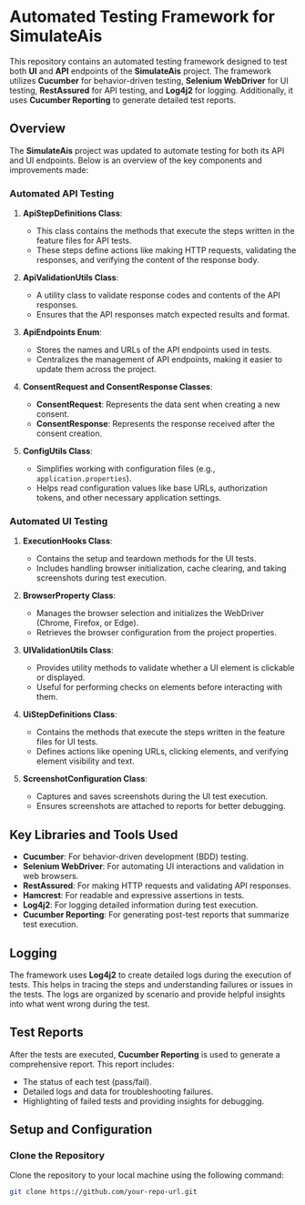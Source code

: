 # Automated Testing Framework for SimulateAis

This repository contains an automated testing framework designed to test both **UI** and **API** endpoints of the **SimulateAis** project. The framework utilizes **Cucumber** for behavior-driven testing, **Selenium WebDriver** for UI testing, **RestAssured** for API testing, and **Log4j2** for logging. Additionally, it uses **Cucumber Reporting** to generate detailed test reports.

## Overview

The **SimulateAis** project was updated to automate testing for both its API and UI endpoints. Below is an overview of the key components and improvements made:

### Automated API Testing

1. **ApiStepDefinitions Class**:
   - This class contains the methods that execute the steps written in the feature files for API tests.
   - These steps define actions like making HTTP requests, validating the responses, and verifying the content of the response body.

2. **ApiValidationUtils Class**:
   - A utility class to validate response codes and contents of the API responses.
   - Ensures that the API responses match expected results and format.

3. **ApiEndpoints Enum**:
   - Stores the names and URLs of the API endpoints used in tests.
   - Centralizes the management of API endpoints, making it easier to update them across the project.

4. **ConsentRequest and ConsentResponse Classes**:
   - **ConsentRequest**: Represents the data sent when creating a new consent.
   - **ConsentResponse**: Represents the response received after the consent creation.

5. **ConfigUtils Class**:
   - Simplifies working with configuration files (e.g., `application.properties`).
   - Helps read configuration values like base URLs, authorization tokens, and other necessary application settings.

### Automated UI Testing

1. **ExecutionHooks Class**:
   - Contains the setup and teardown methods for the UI tests.
   - Includes handling browser initialization, cache clearing, and taking screenshots during test execution.

2. **BrowserProperty Class**:
   - Manages the browser selection and initializes the WebDriver (Chrome, Firefox, or Edge).
   - Retrieves the browser configuration from the project properties.

3. **UIValidationUtils Class**:
   - Provides utility methods to validate whether a UI element is clickable or displayed.
   - Useful for performing checks on elements before interacting with them.

4. **UiStepDefinitions Class**:
   - Contains the methods that execute the steps written in the feature files for UI tests.
   - Defines actions like opening URLs, clicking elements, and verifying element visibility and text.

5. **ScreenshotConfiguration Class**:
   - Captures and saves screenshots during the UI test execution.
   - Ensures screenshots are attached to reports for better debugging.

## Key Libraries and Tools Used

- **Cucumber**: For behavior-driven development (BDD) testing.
- **Selenium WebDriver**: For automating UI interactions and validation in web browsers.
- **RestAssured**: For making HTTP requests and validating API responses.
- **Hamcrest**: For readable and expressive assertions in tests.
- **Log4j2**: For logging detailed information during test execution.
- **Cucumber Reporting**: For generating post-test reports that summarize test execution.

## Logging

The framework uses **Log4j2** to create detailed logs during the execution of tests. This helps in tracing the steps and understanding failures or issues in the tests. The logs are organized by scenario and provide helpful insights into what went wrong during the test.

## Test Reports

After the tests are executed, **Cucumber Reporting** is used to generate a comprehensive report. This report includes:

- The status of each test (pass/fail).
- Detailed logs and data for troubleshooting failures.
- Highlighting of failed tests and providing insights for debugging.

## Setup and Configuration

### Clone the Repository

Clone the repository to your local machine using the following command:

```bash
git clone https://github.com/your-repo-url.git
